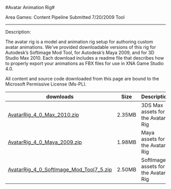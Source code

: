 #Avatar Animation Rig#

Area
Games: Content Pipeline
Submitted
7/20/2009
Tool

---

Description:

The avatar rig is a model and animation rig setup for authoring custom avatar animations. We've provided downloadable versions of this rig for Autodesk’s Softimage Mod Tool, for Autodesk’s Maya 2009, and for 3D Studio Max 2010. Each download includes a readme file that describes how to properly export your animations as FBX files for use in XNA Game Studio 4.0.

All content and source code downloaded from this page are bound to the Microsoft Permissive License (Ms-PL).

downloads | Size | Description 
---|---|---|
[AvatarRig_4_0_Max_2010.zip](https://github.com/DDReaper/XNAGameStudio/blob/master/Samples/AvatarRig_4_0_Max_2010.zip?raw=true) | 2.35MB | 3DS Max assets for the Avatar Rig
[AvatarRig_4_0_Maya_2009.zip](https://github.com/DDReaper/XNAGameStudio/blob/master/Samples/AvatarRig_4_0_Maya_2009.zip?raw=true) | 1.98MB | Maya assets for the Avatar Rig
[AvatarRig_4_0_SoftImage_Mod_Tool7_5.zip](https://github.com/DDReaper/XNAGameStudio/blob/master/Samples/AvatarRig_4_0_SoftImage_Mod_Tool7_5.zip?raw=true) | 2.50MB | SoftImage assets for the Avatar Rig